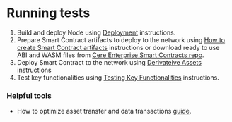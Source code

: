# Running tests

1. Build and deploy Node using [Deployment](./deployment.md) instructions.
2. Prepare Smart Contract artifacts to deploy to the network using [How to create Smart Contract artifacts](./create_sc_artifacts.md) instructions or download ready to use ABI and WASM files from [Cere Enterprise Smart Contracts repo](https://github.com/Cerebellum-Network/cere-enterprise-smart-contracts/tree/master/example).
3. Deploy Smart Contract to the network using [Derivateive Assets](./derivative_assets.md) instructions
4. Test key functionalities using [Testing Key Functionalities](./../README.md#testing-key-functionalities) instructions.


### Helpful tools
* How to optimize asset transfer and data transactions [guide](./batch_processing.md).
